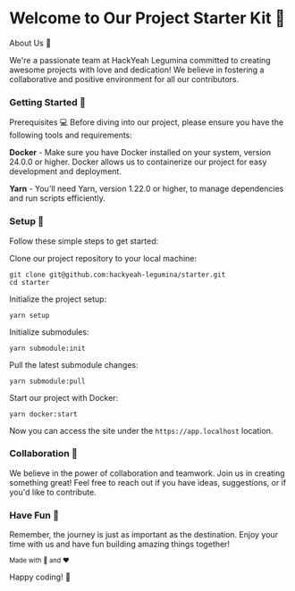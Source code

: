 # Welcome to Our Project Starter Kit :rocket:
About Us :raising_hand:

We're a passionate team at HackYeah Legumina committed to creating awesome projects with love and dedication! We believe in fostering a collaborative and positive environment for all our contributors.

### Getting Started :seedling:
Prerequisites :computer:
Before diving into our project, please ensure you have the following tools and requirements:

**Docker** - Make sure you have Docker installed on your system, version 24.0.0 or higher. Docker allows us to containerize our project for easy development and deployment.

**Yarn** - You'll need Yarn, version 1.22.0 or higher, to manage dependencies and run scripts efficiently.

### Setup :wrench:
Follow these simple steps to get started:

Clone our project repository to your local machine:

```shell
git clone git@github.com:hackyeah-legumina/starter.git
cd starter
```
Initialize the project setup:

```shell
yarn setup
```
Initialize submodules:

```shell
yarn submodule:init
```
Pull the latest submodule changes:

```shell
yarn submodule:pull
```
Start our project with Docker:

```shell
yarn docker:start
```

Now you can access the site under the `https://app.localhost` location.

### Collaboration :handshake:
We believe in the power of collaboration and teamwork. Join us in creating something great! Feel free to reach out if you have ideas, suggestions, or if you'd like to contribute.

### Have Fun :tada:
Remember, the journey is just as important as the destination. Enjoy your time with us and have fun building amazing things together!

<sub>Made with :carrot: and :heart:</sub>

Happy coding! :rocket:

